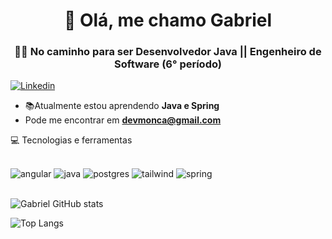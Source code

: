 <h1 align="center">👋 Olá, me chamo Gabriel</h2>
<h3 align="center">👨‍💻 No caminho para ser Desenvolvedor Java || Engenheiro de Software (6° período)</h3>

[![Linkedin](https://img.shields.io/badge/LinkedIn-0077B5?style=for-the-badge&logo=linkedin&logoColor=white)](https://github.com/gabrieldev4)

- 📚Atualmente estou aprendendo **Java e Spring**
- Pode me encontrar em **devmonca@gmail.com**

💻 Tecnologias e ferramentas
<div style="display: inline_block"><br>
   <img src="https://img.shields.io/badge/angular-%23DD0031.svg?style=for-the-badge&logo=angular&logoColor=white" alt="angular"/>
   <img src="https://img.shields.io/badge/java-%23ED8B00.svg?style=for-the-badge&logo=openjdk&logoColor=white" alt="java"/>
   <img src="https://img.shields.io/badge/postgres-%23316192.svg?style=for-the-badge&logo=postgresql&logoColor=white" alt="postgres"/>
   <img src="https://img.shields.io/badge/tailwindcss-%2338B2AC.svg?style=for-the-badge&logo=tailwind-css&logoColor=white" alt="tailwind"/>
   <img src="https://img.shields.io/badge/spring-%236DB33F.svg?style=for-the-badge&logo=spring&logoColor=white" alt="spring"/>
<div>
<br>

![Gabriel GitHub stats](https://github-readme-stats.vercel.app/api?username=gabrieldev4&show_icons=true&theme=dark)

![Top Langs](https://github-readme-stats.vercel.app/api/top-langs/?username=gabrieldev4&hide_progress=true)
